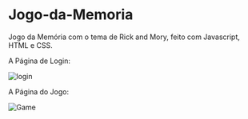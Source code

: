 # Jogo-da-Memoria
 Jogo da Memória com o tema de Rick and Mory, feito com Javascript, HTML e CSS.

 A Página de Login:

 ![login](https://github.com/EduardaSantosDiniz/Jogo-da-Memoria/assets/141766958/969e93ad-58dd-4d9d-98d4-2f7418fadf96)


 A Página do Jogo:

![Game](https://github.com/EduardaSantosDiniz/Jogo-da-Memoria/assets/141766958/64b5f3b4-76db-4d6c-969c-7719fddf6c64)
